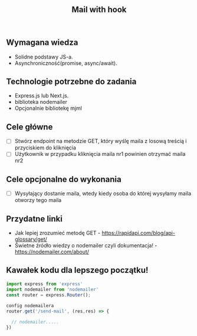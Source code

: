 <h2 align="center">Mail with hook </h2>

<br>

## Wymagana wiedza
- Solidne podstawy JS-a.
- Asynchroniczność(promise, async/await).
 
## Technologie potrzebne do zadania

- Express.js lub Next.js.
- biblioteka nodemailer
- Opcjonalnie bibliotekę mjml

## Cele główne

* [ ] Stwórz endpoint na metodzie GET, który wyślę maila z losową treścią i przyciskiem do kliknięcia
* [ ] Użytkownik w przypadku kliknięcia maila nr1 powinien otrzymać maila nr2

## Cele opcjonalne do wykonania

* [ ] Wysyłający dostanie maila, wtedy kiedy osoba do której wysyłamy maila otworzy tego maila

## Przydatne linki

- Jak lepiej zrozumieć metodę GET - https://rapidapi.com/blog/api-glossary/get/
- Świetne źródło wiedzy o nodemailer czyli dokumentacja! - https://nodemailer.com/about/


## Kawałek kodu dla lepszego początku!

```javascript
import express from 'express'
import nodemailer from 'nodemailer'
const router = express.Router();
 
config nodemailera
router.get('/send-mail', (res,res) => {

  // nodemailer.....
})
```
